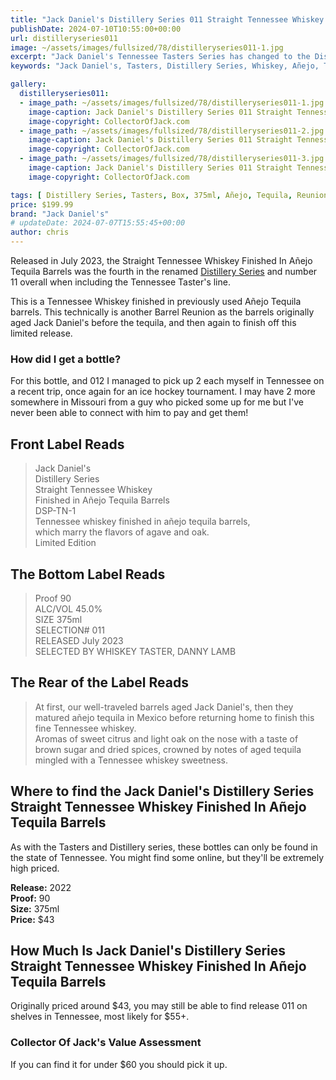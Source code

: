 ```yaml
---
title: "Jack Daniel's Distillery Series 011 Straight Tennessee Whiskey Finished In Añejo Tequila Barrels"
publishDate: 2024-07-10T10:55:00+00:00
url: distilleryseries011
image: ~/assets/images/fullsized/78/distilleryseries011-1.jpg
excerpt: "Jack Daniel's Tennessee Tasters Series has changed to the Distillery Series with release 010, Straight Tennessee Whiskey Finished In Añejo Tequila Barrels"
keywords: "Jack Daniel's, Tasters, Distillery Series, Whiskey, Añejo, Tequila, Reunion"

gallery:
  distilleryseries011:
  - image_path: ~/assets/images/fullsized/78/distilleryseries011-1.jpg
    image-caption: Jack Daniel's Distillery Series 011 Straight Tennessee Whiskey Finished In Añejo Tequila Barrels Front of Bottle
    image-copyright: CollectorOfJack.com
  - image_path: ~/assets/images/fullsized/78/distilleryseries011-2.jpg
    image-caption: Jack Daniel's Distillery Series 011 Straight Tennessee Whiskey Finished In Añejo Tequila Barrels Front of Bottle
    image-copyright: CollectorOfJack.com
  - image_path: ~/assets/images/fullsized/78/distilleryseries011-3.jpg
    image-caption: Jack Daniel's Distillery Series 011 Straight Tennessee Whiskey Finished In Añejo Tequila Barrels Side/Rear of Bottle
    image-copyright: CollectorOfJack.com

tags: [ Distillery Series, Tasters, Box, 375ml, Añejo, Tequila, Reunion ]
price: $199.99
brand: "Jack Daniel's"
# updateDate: 2024-07-07T15:55:45+00:00
author: chris
---
```

Released in July 2023, the Straight Tennessee Whiskey Finished In Añejo Tequila Barrels was the fourth in the renamed [Distillery Series](/series/tasters-distillery) and number 11 overall when including the Tennessee Taster's line.

This is a Tennessee Whiskey finished in previously used Añejo Tequila barrels. This technically is another Barrel Reunion as the barrels originally aged Jack Daniel's before the tequila, and then again to finish off this limited release.

### How did I get a bottle?
For this bottle, and 012 I managed to pick up 2 each myself in Tennessee on a recent trip, once again for an ice hockey tournament. I may have 2 more somewhere in Missouri from a guy who picked some up for me but I've never been able to connect with him to pay and get them! 

## Front Label Reads
> Jack Daniel's  
> Distillery Series  
> Straight Tennessee Whiskey  
> Finished in Añejo Tequila Barrels  
> DSP-TN-1  
> Tennessee whiskey finished in añejo tequila barrels,  
> which marry the flavors of agave and oak.  
> Limited Edition  

## The Bottom Label Reads
> Proof 90  
> ALC/VOL 45.0%  
> SIZE 375ml  
> SELECTION# 011  
> RELEASED July 2023  
> SELECTED BY WHISKEY TASTER, DANNY LAMB

## The Rear of the Label Reads
> At first, our well-traveled barrels aged Jack Daniel's, then they matured añejo tequila in Mexico before returning home to finish this fine Tennessee whiskey.  
> Aromas of sweet citrus and light oak on the nose with a taste of brown sugar and dried spices, crowned by notes of aged tequila mingled with a Tennessee whiskey sweetness.  

## Where to find the Jack Daniel's Distillery Series Straight Tennessee Whiskey Finished In Añejo Tequila Barrels
As with the Tasters and Distillery series, these bottles can only be found in the state of Tennessee. You might find some online, but they'll be extremely high priced.

**Release:** 2022  
**Proof:** 90  
**Size:** 375ml  
**Price:** $43


## How Much Is Jack Daniel's Distillery Series Straight Tennessee Whiskey Finished In Añejo Tequila Barrels
Originally priced around $43, you may still be able to find release 011 on shelves in Tennessee, most likely for $55+.
 
### Collector Of Jack's Value Assessment
If you can find it for under $60 you should pick it up.

